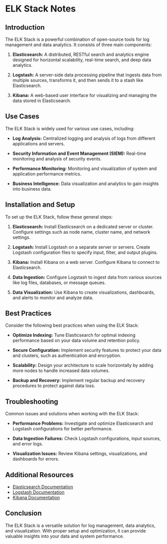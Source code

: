 # ELK Stack Notes

## Introduction

The ELK Stack is a powerful combination of open-source tools for log management and data analytics. It consists of three main components:

1. **Elasticsearch:** A distributed, RESTful search and analytics engine designed for horizontal scalability, real-time search, and deep data analytics.

2. **Logstash:** A server-side data processing pipeline that ingests data from multiple sources, transforms it, and then sends it to a stash like Elasticsearch.

3. **Kibana:** A web-based user interface for visualizing and managing the data stored in Elasticsearch.

## Use Cases

The ELK Stack is widely used for various use cases, including:

- **Log Analysis:** Centralized logging and analysis of logs from different applications and servers.

- **Security Information and Event Management (SIEM):** Real-time monitoring and analysis of security events.

- **Performance Monitoring:** Monitoring and visualization of system and application performance metrics.

- **Business Intelligence:** Data visualization and analytics to gain insights into business data.

## Installation and Setup

To set up the ELK Stack, follow these general steps:

1. **Elasticsearch:** Install Elasticsearch on a dedicated server or cluster. Configure settings such as node name, cluster name, and network settings.

2. **Logstash:** Install Logstash on a separate server or servers. Create Logstash configuration files to specify input, filter, and output plugins.

3. **Kibana:** Install Kibana on a web server. Configure Kibana to connect to Elasticsearch.

4. **Data Ingestion:** Configure Logstash to ingest data from various sources like log files, databases, or message queues.

5. **Data Visualization:** Use Kibana to create visualizations, dashboards, and alerts to monitor and analyze data.

## Best Practices

Consider the following best practices when using the ELK Stack:

- **Optimize Indexing:** Tune Elasticsearch for optimal indexing performance based on your data volume and retention policy.

- **Secure Configuration:** Implement security features to protect your data and clusters, such as authentication and encryption.

- **Scalability:** Design your architecture to scale horizontally by adding more nodes to handle increased data volumes.

- **Backup and Recovery:** Implement regular backup and recovery procedures to protect against data loss.

## Troubleshooting

Common issues and solutions when working with the ELK Stack:

- **Performance Problems:** Investigate and optimize Elasticsearch and Logstash configurations for better performance.

- **Data Ingestion Failures:** Check Logstash configurations, input sources, and error logs.

- **Visualization Issues:** Review Kibana settings, visualizations, and dashboards for errors.

## Additional Resources

- [Elasticsearch Documentation](https://www.elastic.co/guide/en/elasticsearch/reference/current/index.html)
- [Logstash Documentation](https://www.elastic.co/guide/en/logstash/current/introduction.html)
- [Kibana Documentation](https://www.elastic.co/guide/en/kibana/current/index.html)

## Conclusion

The ELK Stack is a versatile solution for log management, data analytics, and visualization. With proper setup and optimization, it can provide valuable insights into your data and system performance.
